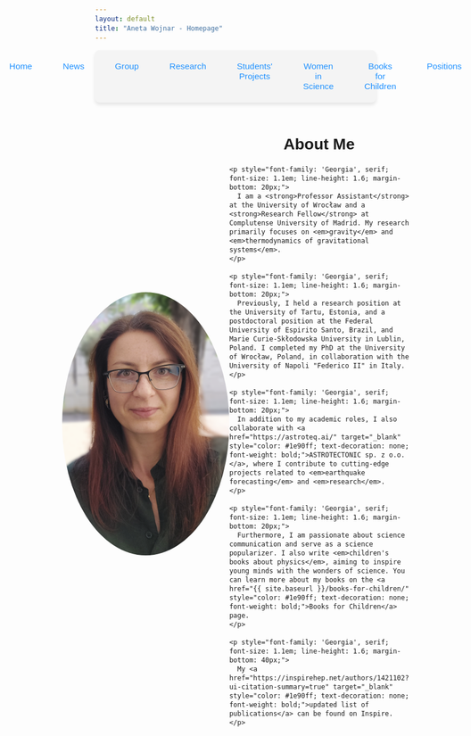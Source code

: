 ```yaml
---
layout: default
title: "Aneta Wojnar - Homepage"
---
```


<nav style="background-color: #f4f4f4; padding: 10px; border-radius: 8px; box-shadow: 0 4px 6px rgba(0, 0, 0, 0.1);">
  <ul style="list-style: none; display: flex; justify-content: center; gap: 15px; padding: 0; margin: 0;">
    <li style="flex: 1; text-align: center;">
      <a href="{{ site.baseurl }}/" 
         style="text-decoration: none; color: #1e90ff; font-family: 'Arial', sans-serif; font-size: 1.1em; padding: 10px 20px; display: inline-block; border-radius: 6px; transition: background-color 0.3s;">
         Home
      </a>
    </li>
    <li style="flex: 1; text-align: center;">
      <a href="{{ site.baseurl }}/news/" 
         style="text-decoration: none; color: #1e90ff; font-family: 'Arial', sans-serif; font-size: 1.1em; padding: 10px 20px; display: inline-block; border-radius: 6px; transition: background-color 0.3s;">
         News
      </a>
    </li>
    <li style="flex: 1; text-align: center;">
      <a href="{{ site.baseurl }}/group/" 
         style="text-decoration: none; color: #1e90ff; font-family: 'Arial', sans-serif; font-size: 1.1em; padding: 10px 20px; display: inline-block; border-radius: 6px; transition: background-color 0.3s;">
         Group
      </a>
    </li>
    <li style="flex: 1; text-align: center;">
      <a href="{{ site.baseurl }}/research/" 
         style="text-decoration: none; color: #1e90ff; font-family: 'Arial', sans-serif; font-size: 1.1em; padding: 10px 20px; display: inline-block; border-radius: 6px; transition: background-color 0.3s;">
         Research
      </a>
    </li>
    <li style="flex: 1; text-align: center;">
      <a href="{{ site.baseurl }}/Students' projects/" 
         style="text-decoration: none; color: #1e90ff; font-family: 'Arial', sans-serif; font-size: 1.1em; padding: 10px 20px; display: inline-block; border-radius: 6px; transition: background-color 0.3s;">
         Students' Projects
      </a>
    </li>
    <li style="flex: 1; text-align: center;">
      <a href="{{ site.baseurl }}/women-in-science/" 
         style="text-decoration: none; color: #1e90ff; font-family: 'Arial', sans-serif; font-size: 1.1em; padding: 10px 20px; display: inline-block; border-radius: 6px; transition: background-color 0.3s;">
         Women in Science
      </a>
    </li>
    <li style="flex: 1; text-align: center;">
      <a href="{{ site.baseurl }}/books-for-children/" 
         style="text-decoration: none; color: #1e90ff; font-family: 'Arial', sans-serif; font-size: 1.1em; padding: 10px 20px; display: inline-block; border-radius: 6px; transition: background-color 0.3s;">
         Books for Children
      </a>
    </li>
    <li style="flex: 1; text-align: center;">
      <a href="{{ site.baseurl }}/positions/" 
         style="text-decoration: none; color: #1e90ff; font-family: 'Arial', sans-serif; font-size: 1.1em; padding: 10px 20px; display: inline-block; border-radius: 6px; transition: background-color 0.3s;">
         Positions
      </a>
    </li>
  </ul>
</nav>


<div style="display: flex; justify-content: center; align-items: center; margin-top: 20px;">
  <!-- Left Column: Your photo -->
  <div style="flex: 0 0 300px; text-align: center; display: flex; flex-direction: column; justify-content: center; align-items: center;">
    <img src="assets/images/A.png" alt="Your photo" style="width: 100%; max-width: 300px; border-radius: 50%; margin: 20px 0;">
  </div>

  <!-- Right Column: Description -->
  <div style="flex: 1; max-width: 600px;">
    <h2 style="text-align: center; font-family: 'Arial', sans-serif; font-size: 2em; margin-bottom: 20px;">About Me</h2>

    <p style="font-family: 'Georgia', serif; font-size: 1.1em; line-height: 1.6; margin-bottom: 20px;">
      I am a <strong>Professor Assistant</strong> at the University of Wrocław and a <strong>Research Fellow</strong> at Complutense University of Madrid. My research primarily focuses on <em>gravity</em> and <em>thermodynamics of gravitational systems</em>.
    </p>

    <p style="font-family: 'Georgia', serif; font-size: 1.1em; line-height: 1.6; margin-bottom: 20px;">
      Previously, I held a research position at the University of Tartu, Estonia, and a postdoctoral position at the Federal University of Espirito Santo, Brazil, and Marie Curie-Skłodowska University in Lublin, Poland. I completed my PhD at the University of Wrocław, Poland, in collaboration with the University of Napoli "Federico II" in Italy.
    </p>

    <p style="font-family: 'Georgia', serif; font-size: 1.1em; line-height: 1.6; margin-bottom: 20px;">
      In addition to my academic roles, I also collaborate with <a href="https://astroteq.ai/" target="_blank" style="color: #1e90ff; text-decoration: none; font-weight: bold;">ASTROTECTONIC sp. z o.o.</a>, where I contribute to cutting-edge projects related to <em>earthquake forecasting</em> and <em>research</em>.
    </p>

    <p style="font-family: 'Georgia', serif; font-size: 1.1em; line-height: 1.6; margin-bottom: 20px;">
      Furthermore, I am passionate about science communication and serve as a science popularizer. I also write <em>children's books about physics</em>, aiming to inspire young minds with the wonders of science. You can learn more about my books on the <a href="{{ site.baseurl }}/books-for-children/" style="color: #1e90ff; text-decoration: none; font-weight: bold;">Books for Children</a> page.
    </p>

    <p style="font-family: 'Georgia', serif; font-size: 1.1em; line-height: 1.6; margin-bottom: 40px;">
      My <a href="https://inspirehep.net/authors/1421102?ui-citation-summary=true" target="_blank" style="color: #1e90ff; text-decoration: none; font-weight: bold;">updated list of publications</a> can be found on Inspire.
    </p>
  </div>
</div>

